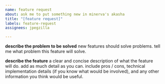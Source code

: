 ```yaml
---
name: feature request
about: ask me to put something new in minerva's akasha
title: "[feature request]"
labels: feature-request
assignees: jpegzilla

---
```


**describe the problem to be solved**
new features should solve problems. tell me what problem this feature will solve.

**describe the feature**
a clear and concise description of what the feature will do. add as much detail as you can. include pros / cons, technical implementation details (if you know what would be involved), and any other information you think would be useful.
